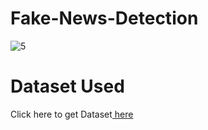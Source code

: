 # Fake-News-Detection
![5](https://storage.googleapis.com/kaggle-datasets-images/572515/1037534/0ff0a3586a51ef5f59bde5bd754dbb72/dataset-cover.jpg?t=2020-03-26-19-01-44)

# Dataset Used
Click here to get Dataset[ here](https://www.kaggle.com/datasets/clmentbisaillon/fake-and-real-news-dataset)
